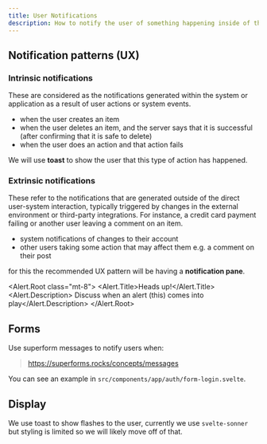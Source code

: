 ```yaml
---
title: User Notifications
description: How to notify the user of something happening inside of the application
---
```


<script lang="ts">
  import * as Alert from "$lib/components/ui/alert";
  import { AlertTriangle } from "lucide-svelte";
</script>

## Notification patterns (UX)

### Intrinsic notifications

These are considered as the notifications generated within the system or application as a result of
user actions or system events.

- when the user creates an item
- when the user deletes an item, and the server says that it is successful (after confirming that it
  is safe to delete)
- when the user does an action and that action fails

We will use **toast** to show the user that this type of action has happened.

### Extrinsic notifications

These refer to the notifications that are generated outside of the direct user-system interaction,
typically triggered by changes in the external environment or third-party integrations. For
instance, a credit card payment failing or another user leaving a comment on an item.

- system notifications of changes to their account
- other users taking some action that may affect them e.g. a comment on their post

for this the recommended UX pattern will be having a **notification pane**.

<Alert.Root class="mt-8"> <AlertTriangle class="h-4 w-4" /> <Alert.Title>Heads up!</Alert.Title>
<Alert.Description> Discuss when an alert (this) comes into play</Alert.Description> </Alert.Root>

## Forms

Use superform messages to notify users when:

> https://superforms.rocks/concepts/messages

You can see an example in `src/components/app/auth/form-login.svelte`.

## Display

We use toast to show flashes to the user, currently we use `svelte-sonner` but styling is limited so
we will likely move off of that.
